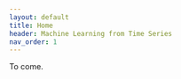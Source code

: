```yaml
---
layout: default
title: Home
header: Machine Learning from Time Series
nav_order: 1
---
```


To come.
